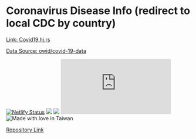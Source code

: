 # Coronavirus Disease Info (redirect to local CDC by country)

[Link: Covid19.hj.rs](https://covid19.hj.rs) 

[Data Source: owid/covid-19-data](https://github.com/owid/covid-19-data/blob/master/public/data/vaccinations/locations.csv) 


[![Netlify Status](https://api.netlify.com/api/v1/badges/9f214b81-7952-48af-aa0e-aa8fe8ee4036/deploy-status)](https://app.netlify.com/sites/heartycovid19/deploys) 
![](https://img.shields.io/website?down_color=lightgrey&down_message=down&style=flat-square&up_color=grass&up_message=up&url=https%3A%2F%2Fcovid19.hj.rs) 
![](https://img.shields.io/security-headers?style=flat-square&url=https%3A%2F%2Fcovid19.hj.rs?style=flat-square) 
![](https://img.shields.io/hsts/preload/hj.rs?style=flat-square) 
![Made with love in Taiwan](https://madewithlove.vercel.app/tw?heart=true&template=flat-square) 

[Repository Link](https://git.io/JGs5g)